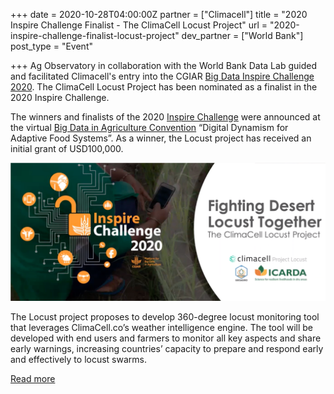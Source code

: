 +++
date = 2020-10-28T04:00:00Z
partner = ["Climacell"]
title = "2020 Inspire Challenge Finalist - The ClimaCell Locust Project"
url = "2020-inspire-challenge-finalist-locust-project"
dev_partner = ["World Bank"]
post_type = "Event"

+++
Ag Observatory in collaboration with the World Bank Data Lab guided and facilitated Climacell's entry into the CGIAR [Big Data Inspire Challenge 2020](https://bigdata.cgiar.org/inspire/ "Big Data Challenge"). The ClimaCell Locust Project has been nominated as a finalist in the 2020 Inspire Challenge.

The winners and finalists of the 2020 [Inspire Challenge](https://bigdata.cgiar.org/inspire/ "Inspire Challenge") were announced at the virtual [Big Data in Agriculture Convention](https://bigdata.cgiar.org/virtual-convention-2020/ "convention") “Digital Dynamism for Adaptive Food Systems”. As a winner, the Locust project has received an initial grant of USD100,000.

![](/inspire-challenge-climacell.png)

The Locust project proposes to develop 360-degree locust monitoring tool that leverages ClimaCell.co’s weather intelligence engine. The tool will be developed with end users and farmers to monitor all key aspects and share early warnings, increasing countries’ capacity to prepare and respond early and effectively to locust swarms.

[Read more](https://bigdata.cgiar.org/inspire/inspire-challenge-2020/ "Inspire Challenge")
